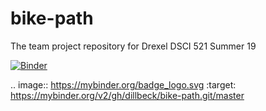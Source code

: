# bike-path
The team project repository for Drexel DSCI 521 Summer 19

[![Binder](https://mybinder.org/badge_logo.svg)](https://mybinder.org/v2/gh/dillbeck/bike-path.git/master)

.. image:: https://mybinder.org/badge_logo.svg
 :target: https://mybinder.org/v2/gh/dillbeck/bike-path.git/master
